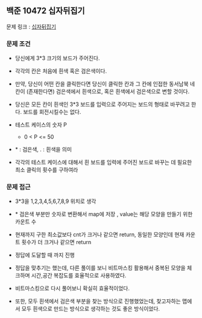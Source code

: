 ## 백준 10472 십자뒤집기

문제 링크 : [십자뒤집기](https://www.acmicpc.net/problem/10472)

### 문제 조건

- 당신에게 3*3 크기의 보드가 주어진다.
- 각각의 칸은 처음에 흰색 혹은 검은색이다.
- 만약, 당신이 어떤 칸을 클릭한다면 당신이 클릭한 칸과 그 칸에 인접한 동서남북 네 칸이 (존재한다면) 검은색에서 흰색으로,
  혹은 흰색에서 검은색으로 변할 것이다.
- 당신은 모든 칸이 흰색인 3*3 보드를 입력으로 주어지는 보드의 형태로 바꾸려고 한다. 보드를 회전시킬수는 없다.

- 테스트 케이스의 숫자 P
    - 0 < P <= 50
- \* : 검은색, . : 흰색을 의미
- 각각의 테스트 케이스에 대해서 흰 보드를 입력에 주어진 보드로 바꾸는 데 필요한 최소 클릭의 횟수를 구하여라

### 문제 접근

- 3*3을 1,2,3,4,5,6,7,8,9 위치로 생각
- \* 검은색 부분만 숫자로 변환해서 map에 저장 , value는 해당 모양을 만들기 위한 카운트 수
- 현재까지 구한 최소값보다 cnt가 크거나 같으면 return, 동일한 모양인데 현재 카운트 횟수가 더 크거나 같으면 return
- 정답에 도달할 때 까지 진행

- 정답을 맞추기는 했는데, 다른 풀이를 보니 비트마스킹 활용해서 중복된 모양을 체크하며 시간,공간 복잡도를 효율적으로 사용하였다.
- 비트마스킹으로 다시 풀어보니 확실히 효율적이었다.
- 또한, 모두 흰색에서 검은색 부분을 찾는 방식으로 진행했었는데, 찾고자하는 맵에서 모두 흰색으로 만드는 방식으로 생각하는 것도 좋은 방식이었다.